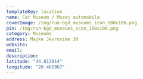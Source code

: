 ```yaml
---
templateKey: location
name: Car Museum / Muzej automobila
coverImage: /img/run-bgd_museums_icon_100x100.png
pin: /img/run-bgd_museums_icon_100x100.png
category: Museums
address: Majke Jevrosime 30
website:
email: 
description:
latitude: "44.813814"
longitude: "20.465967"
---
```

